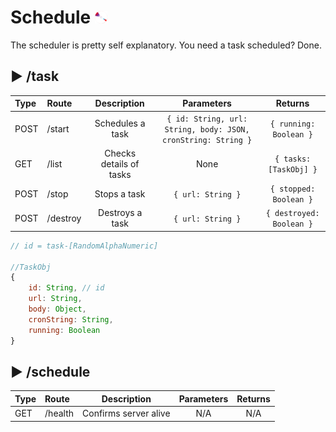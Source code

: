 # Schedule <img src="../command/frontend/res/logo.png" alt="logo" width="20"/> 

The scheduler is pretty self explanatory. You need a task scheduled? Done.

## ▶ /task

|Type|Route|Description|Parameters|Returns|
| :-|:- |:-:|:-:|:-:|
|POST|/start|Schedules a task|`{ id: String, url: String, body: JSON, cronString: String }`|`{ running: Boolean }`|
|GET|/list|Checks details of tasks|None|`{ tasks: [TaskObj] }`|
|POST|/stop|Stops a task|`{ url: String }`|`{ stopped: Boolean }`|
|POST|/destroy|Destroys a task|`{ url: String }`|`{ destroyed: Boolean }`|

```javascript
// id = task-[RandomAlphaNumeric]

//TaskObj
{
    id: String, // id
    url: String,
    body: Object,
    cronString: String,
    running: Boolean
}
```

## ▶ /schedule

|Type|Route|Description|Parameters|Returns|
| :-|:- |:-:|:-:|:-:|
|GET|/health|Confirms server alive|N/A|N/A|
